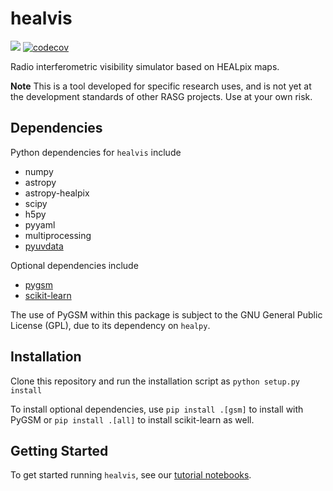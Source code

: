 # healvis

![](https://github.com/aelanman/pyspherical/workflows/Tests/badge.svg?branch=master)
[![codecov](https://codecov.io/gh/rasg-affiliates/healvis/branch/master/graph/badge.svg)](https://codecov.io/gh/rasg-affiliates/healvis)


Radio interferometric visibility simulator based on HEALpix maps.

**Note** This is a tool developed for specific research uses, and is not yet at the development standards of other RASG projects. Use at your own risk.

## Dependencies
Python dependencies for `healvis` include

* numpy
* astropy
* astropy-healpix
* scipy
* h5py
* pyyaml
* multiprocessing
* [pyuvdata](https://github.com/HERA-Team/pyuvdata/)

Optional dependencies include

* [pygsm](https://github.com/telegraphic/PyGSM)
* [scikit-learn](https://scikit-learn.org/stable/)

The use of PyGSM within this package is subject to the GNU General Public License (GPL), due to its dependency on `healpy`.

## Installation
Clone this repository and run the installation script as
```python setup.py install```

To install optional dependencies, use ```pip install .[gsm]``` to install with PyGSM or ```pip install .[all]``` to install scikit-learn as well.

## Getting Started
To get started running `healvis`, see our [tutorial notebooks](https://github.com/RadioAstronomySoftwareGroup/healvis/tree/master/notebooks).
